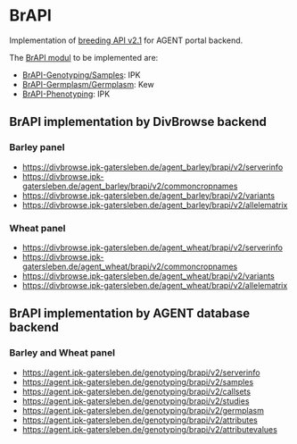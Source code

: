 # BrAPI
Implementation of [breeding API v2.1](https://brapi.org/specification) for AGENT portal backend.

The [BrAPI modul](https://wiki.brapi.org/images/f/f7/BrAPI_Domains.png) to be implemented are:

- [BrAPI-Genotyping/Samples](https://github.com/plantbreeding/BrAPI/tree/brapi-V2.1/Specification/BrAPI-Genotyping): IPK
- [BrAPI-Germplasm/Germplasm](https://github.com/plantbreeding/BrAPI/tree/brapi-V2.1/Specification/BrAPI-Germplasm/Germplasm): Kew
- [BrAPI-Phenotyping](https://github.com/plantbreeding/BrAPI/tree/brapi-V2.1/Specification/BrAPI-Phenotyping): IPK

## BrAPI implementation by DivBrowse backend

### Barley panel ###

- https://divbrowse.ipk-gatersleben.de/agent_barley/brapi/v2/serverinfo
- https://divbrowse.ipk-gatersleben.de/agent_barley/brapi/v2/commoncropnames
- https://divbrowse.ipk-gatersleben.de/agent_barley/brapi/v2/variants
- https://divbrowse.ipk-gatersleben.de/agent_barley/brapi/v2/allelematrix
###

### Wheat panel

- https://divbrowse.ipk-gatersleben.de/agent_wheat/brapi/v2/serverinfo
- https://divbrowse.ipk-gatersleben.de/agent_wheat/brapi/v2/commoncropnames
- https://divbrowse.ipk-gatersleben.de/agent_wheat/brapi/v2/variants
- https://divbrowse.ipk-gatersleben.de/agent_wheat/brapi/v2/allelematrix
###
##

## BrAPI implementation by AGENT database backend

### Barley and Wheat panel

- https://agent.ipk-gatersleben.de/genotyping/brapi/v2/serverinfo
- https://agent.ipk-gatersleben.de/genotyping/brapi/v2/samples
- https://agent.ipk-gatersleben.de/genotyping/brapi/v2/callsets
- https://agent.ipk-gatersleben.de/genotyping/brapi/v2/studies
- https://agent.ipk-gatersleben.de/genotyping/brapi/v2/germplasm
- https://agent.ipk-gatersleben.de/genotyping/brapi/v2/attributes
- https://agent.ipk-gatersleben.de/genotyping/brapi/v2/attributevalues



###
##
#

